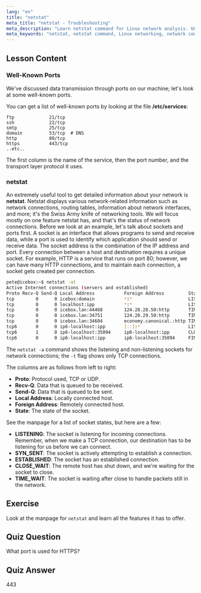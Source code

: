```yaml
---
lang: "en"
title: "netstat"
meta_title: "netstat - Troubleshooting"
meta_description: "Learn netstat command for Linux network analysis. Understand network connections, ports, and sockets with this beginner-friendly guide."
meta_keywords: "netstat, netstat command, Linux networking, network connections, Linux tutorial, beginner, guide"
---
```


## Lesson Content

### Well-Known Ports

We've discussed data transmission through ports on our machine; let's look at some well-known ports.

You can get a list of well-known ports by looking at the file **/etc/services**:

```plaintext
ftp             21/tcp
ssh             22/tcp
smtp            25/tcp
domain          53/tcp  # DNS
http            80/tcp
https           443/tcp
..etc..
```

The first column is the name of the service, then the port number, and the transport layer protocol it uses.

### netstat

An extremely useful tool to get detailed information about your network is **netstat**. Netstat displays various network-related information such as network connections, routing tables, information about network interfaces, and more; it's the Swiss Army knife of networking tools. We will focus mostly on one feature netstat has, and that's the status of network connections. Before we look at an example, let's talk about sockets and ports first. A socket is an interface that allows programs to send and receive data, while a port is used to identify which application should send or receive data. The socket address is the combination of the IP address and port. Every connection between a host and destination requires a unique socket. For example, HTTP is a service that runs on port 80; however, we can have many HTTP connections, and to maintain each connection, a socket gets created per connection.

```bash
pete@icebox:~$ netstat -at
Active Internet connections (servers and established)
Proto Recv-Q Send-Q Local Address           Foreign Address         State
tcp        0      0 icebox:domain           *:*                     LISTEN
tcp        0      0 localhost:ipp           *:*                     LISTEN
tcp        0      0 icebox.lan:44468        124.28.28.50:http       TIME_WAIT
tcp        0      0 icebox.lan:34751        124.28.29.50:http       TIME_WAIT
tcp        0      0 icebox.lan:34604        economy.canonical.:http TIME_WAIT
tcp6       0      0 ip6-localhost:ipp       [::]:*                  LISTEN
tcp6       1      0 ip6-localhost:35094     ip6-localhost:ipp       CLOSE_WAIT
tcp6       0      0 ip6-localhost:ipp       ip6-localhost:35094     FIN_WAIT2
```

The `netstat -a` command shows the listening and non-listening sockets for network connections; the `-t` flag shows only TCP connections.

The columns are as follows from left to right:

- **Proto**: Protocol used, TCP or UDP.
- **Recv-Q**: Data that is queued to be received.
- **Send-Q**: Data that is queued to be sent.
- **Local Address**: Locally connected host.
- **Foreign Address**: Remotely connected host.
- **State**: The state of the socket.

See the manpage for a list of socket states, but here are a few:

- **LISTENING**: The socket is listening for incoming connections. Remember, when we make a TCP connection, our destination has to be listening for us before we can connect.
- **SYN_SENT**: The socket is actively attempting to establish a connection.
- **ESTABLISHED**: The socket has an established connection.
- **CLOSE_WAIT**: The remote host has shut down, and we're waiting for the socket to close.
- **TIME_WAIT**: The socket is waiting after close to handle packets still in the network.

## Exercise

Look at the manpage for `netstat` and learn all the features it has to offer.

## Quiz Question

What port is used for HTTPS?

## Quiz Answer

443
